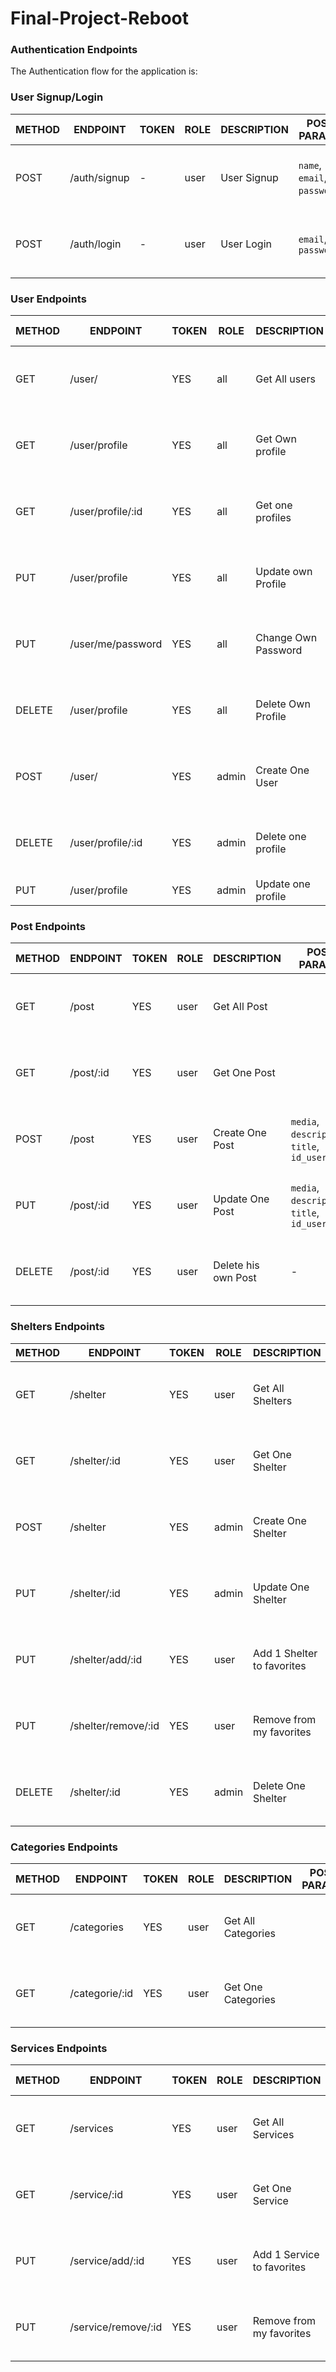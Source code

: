 # Final-Project-Reboot

### Authentication Endpoints

The Authentication flow for the application is:

### User Signup/Login

METHOD | ENDPOINT         | TOKEN | ROLE | DESCRIPTION              | POST PARAMS                                     | RETURNS
-------|------------------|-------|------|--------------------------|-------------------------------------------------|--------------------
POST   | /auth/signup     | -     | user | User Signup              | `name`, `email`, `password`,                    | { message: `string`, result: `token` }
POST   | /auth/login      | -     | user | User Login               | `email`, `password`                             | { message: `string`, result: `token` }

### User Endpoints

METHOD | ENDPOINT          | TOKEN | ROLE | DESCRIPTION              | POST PARAMS                                     | RETURNS
-------|------------------ |-------|------|--------------------------|-------------------------------------------------|--------------------
GET    | /user/            | YES   | all  | Get All users            |                                                 | { message: `string`, result: `object` }
GET    | /user/profile     | YES   | all  | Get Own profile          |                                                 | { message: `string`, result: `object` }
GET    | /user/profile/:id | YES   | all  | Get one profiles         |                                                 | { message: `string`, result: `object` }
PUT    | /user/profile     | YES   | all  | Update own Profile       |    `name`, `email`, `username`,                 | { message: `string`, result: `object` }
PUT    | /user/me/password | YES   | all  | Change Own Password      |    `password`                                   | { message: `string`, result: `object` }
DELETE | /user/profile     | YES   | all  | Delete Own Profile       |    `name`, `email`, `password`, `username`      | { message: `string`, result: `object` }
POST   | /user/            | YES   | admin| Create One User          |    `name`, `email`, `password`, `role`          | { message: `string`, result: `object` }
DELETE | /user/profile/:id | YES   | admin | Delete one profile      |                                                 | { message: `string`, result: `object` }
PUT    | /user/profile     | YES   | admin | Update one profile      |                                                 | 


### Post Endpoints

METHOD | ENDPOINT         | TOKEN | ROLE | DESCRIPTION              | POST PARAMS                                     | RETURNS
-------|------------------|-------|------|--------------------------|-------------------------------------------------|--------------------
GET    | /post            | YES   | user | Get All Post             |                                                 | { message: `string`, result: `array` }
GET    | /post/:id        | YES   | user | Get One Post             |                                                 | { message: `string`, result: `object` }
POST   | /post            | YES   | user | Create One Post          |  `media`, `description`, `title`, `id_users`    | { message: `string`, result: `object` } 
PUT    | /post/:id        | YES   | user | Update One Post          |  `media`, `description`, `title`, `id_users`    | { message: `string`, result: `object` }   
DELETE | /post/:id        | YES   | user | Delete his own Post      |                          -                      | { message: `string`, result: `object` }











### Shelters Endpoints

METHOD | ENDPOINT         | TOKEN | ROLE | DESCRIPTION              | POST PARAMS                                     | RETURNS
-------|------------------|-------|------|--------------------------|-------------------------------------------------|--------------------
GET    | /shelter         | YES   | user | Get All Shelters         |                                                 | { message: `string`, result: `array` }
GET    | /shelter/:id     | YES   | user | Get One Shelter          |                                                 | { message: `string`, result: `object` }
POST   | /shelter         | YES   |admin | Create One Shelter       |  `id_manager`, `cif`, `enterprise_name`, `phone`|  { message: `string`, result: `object` } -
PUT    | /shelter/:id     | YES   |admin | Update One Shelter       |  `id_manager`, `cif`, `enterprise_name`, `phone`| { message: `string`, result: `object` }
PUT    | /shelter/add/:id | YES   | user |Add 1 Shelter to favorites|                     -                           | { message: `string`, result: `object` }
PUT    |/shelter/remove/:id| YES  | user | Remove from my favorites |                     -                           | { message: `string`, result: `object` }  
DELETE |/shelter/:id       | YES  |admin | Delete One Shelter       |                                                 | { message: `string`, result: `object` }

### Categories Endpoints

METHOD | ENDPOINT         | TOKEN | ROLE | DESCRIPTION              | POST PARAMS                                     | RETURNS
-------|------------------|-------|------|--------------------------|-------------------------------------------------|-------------------
GET    | /categories      | YES   | user | Get All Categories       |                                                 | { message: `string`, result: `array` }
GET    |/categorie/:id    | YES   | user | Get One Categories       |                                                 | { message: `string`, result: `object` }

### Services Endpoints

METHOD | ENDPOINT         | TOKEN | ROLE | DESCRIPTION              | POST PARAMS                                     | RETURNS
-------|------------------|-------|------|--------------------------|-------------------------------------------------|--------------------
GET    | /services        | YES   | user | Get All Services         |                                                 | { message: `string`, result: `array` }
GET    | /service/:id     | YES   | user | Get One Service          |                                                 | { message: `string`, result: `object` }
PUT    | /service/add/:id | YES   | user |Add 1 Service to favorites|                     -                           | { message: `string`, result: `object` }
PUT    |/service/remove/:id| YES  | user | Remove from my favorites |                     -                           | { message: `string`, result: `object` }  
